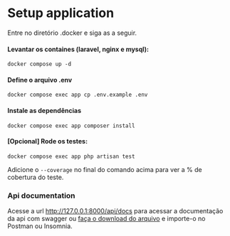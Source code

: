 

# Setup application

Entre no diretório .docker e siga as a seguir.


#### Levantar os containes (laravel, nginx e mysql):
```docker compose up -d```

#### Define o arquivo .env
```docker compose exec app cp .env.example .env```

#### Instale as dependências
```docker compose exec app composer install```

#### [Opcional] Rode os testes:
```docker compose exec app php artisan test```

Adicione o ```--coverage``` no final do comando acima para ver a % de cobertura do teste.

### Api documentation
Acesse a url http://127.0.0.1:8000/api/docs para acessar a documentação da api com swagger ou [faça o download do arquivo](https://github.com/epscavalcante/adoorei-teste-backend/blob/main/adoorei-api-doc.json) e importe-o no Postman ou Insomnia.
